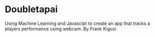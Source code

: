 # Doubletapai
Using Machine Learning and Javascipt to create an app that tracks a players performance using webcam. By Frank Kigozi
